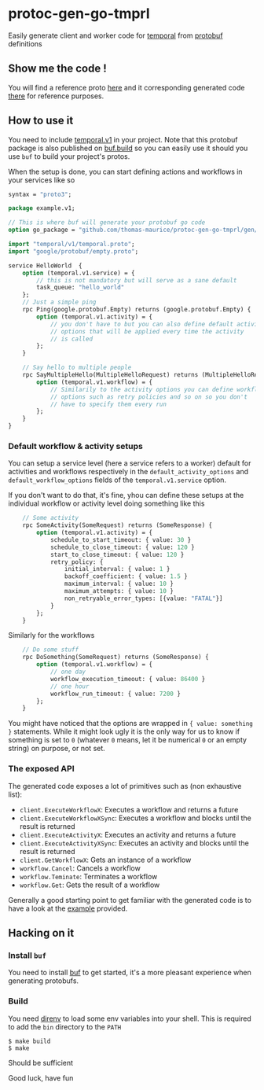 # protoc-gen-go-tmprl

Easily generate client and worker code for [temporal](https://temporal.io) from [protobuf](https://protobuf.dev) definitions

## Show me the code !

You will find a reference proto [here](https://github.com/thomas-maurice/protoc-gen-go-tmprl/blob/master/example/proto/example/v1/example.proto)
and it corresponding generated code [there](https://github.com/thomas-maurice/protoc-gen-go-tmprl/blob/master/gen/example/v1/example_tprl.pb.go)
for reference purposes.

## How to use it

You need to include [temporal.v1](https://github.com/thomas-maurice/protoc-gen-go-tmprl/blob/master/proto/temporal/v1/temporal.proto) in your project. Note that this protobuf package is also published on
[buf.build](https://buf.build/thomas-maurice/temporal) so you can easily use it should you use `buf` to build your project's protos.

When the setup is done, you can start defining actions and workflows in your services like so

```protobuf
syntax = "proto3";

package example.v1;

// This is where buf will generate your protobuf go code
option go_package = "github.com/thomas-maurice/protoc-gen-go-tmprl/gen/example/v1";

import "temporal/v1/temporal.proto";
import "google/protobuf/empty.proto";

service HelloWorld  {
    option (temporal.v1.service) = {
        // this is not mandatory but will serve as a sane default
        task_queue: "hello_world"
    };
    // Just a simple ping
    rpc Ping(google.protobuf.Empty) returns (google.protobuf.Empty) {
        option (temporal.v1.activity) = {
            // you don't have to but you can also define default activity
            // options that will be applied every time the activity
            // is called
        };
    }

    // Say hello to multiple people
    rpc SayMultipleHello(MultipleHelloRequest) returns (MultipleHelloResponse) {
        option (temporal.v1.workflow) = {
            // Similarily to the activity options you can define workflows
            // options such as retry policies and so on so you don't
            // have to specify them every run
        };
    }
}
```

### Default workflow & activity setups

You can setup a service level (here a service refers to a worker) default for activities and workflows respectively in the `default_activity_options` and `default_workflow_options` fields of the
`temporal.v1.service` option.

If you don't want to do that, it's fine, yhou can define these setups at the individual workflow or activity level doing something like this

```protobuf
    // Some activity
    rpc SomeActivity(SomeRequest) returns (SomeResponse) {
        option (temporal.v1.activity) = {
            schedule_to_start_timeout: { value: 30 }
            schedule_to_close_timeout: { value: 120 }
            start_to_close_timeout: { value: 120 }
            retry_policy: {
                initial_interval: { value: 1 }
                backoff_coefficient: { value: 1.5 }
                maximum_interval: { value: 10 }
                maximum_attempts: { value: 10 }
                non_retryable_error_types: [{value: "FATAL"}]
            }
        };
    }
```

Similarly for the workflows

```protobuf
    // Do some stuff
    rpc DoSomething(SomeRequest) returns (SomeResponse) {
        option (temporal.v1.workflow) = {
            // one day
            workflow_execution_timeout: { value: 86400 }
            // one hour
            workflow_run_timeout: { value: 7200 }
        };
    }
```

You might have noticed that the options are wrapped in `{ value: something }` statements. While it might look ugly it is the only way for us to know if something is set to `0` (whatever `0` means, let it be numerical `0` or an empty string) on purpose, or not set.

### The exposed API

The generated code exposes a lot of primitives such as (non exhaustive list):

* `client.ExecuteWorkflowX`: Executes a workflow and returns a future
* `client.ExecuteWorkflowXSync`: Executes a workflow and blocks until the result is returned
* `client.ExecuteActivityX`: Executes an activity and returns a future
* `client.ExecuteActivityXSync`: Executes an activity and blocks until the result is returned
* `client.GetWorkflowX`: Gets an instance of a workflow
* `workflow.Cancel`: Cancels a workflow
* `workflow.Teminate`: Terminates a workflow
* `workflow.Get`: Gets the result of a workflow

Generally a good starting point to get familiar with the generated code is to have a look at the [example](https://github.com/thomas-maurice/protoc-gen-go-tmprl/blob/master/example/proto/example/main.go) provided.

## Hacking on it
### Install `buf`

You need to install [buf](https://buf.build) to get started, it's a more pleasant experience when
generating protobufs.

### Build

You need [direnv](https://direnv.net/) to load some env variables into your shell. This is required to add the `bin` directory to the `PATH`


```
$ make build
$ make
```

Should be sufficient

Good luck, have fun
